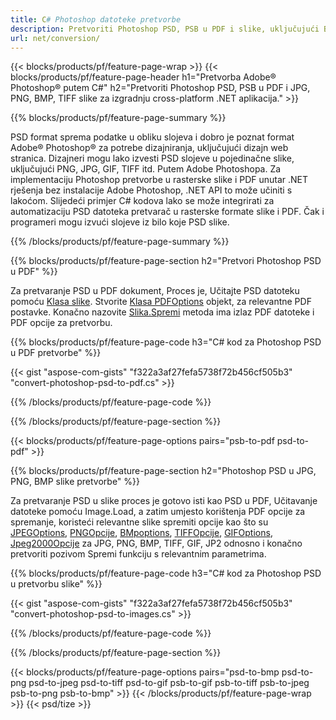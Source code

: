 ```yaml
---
title: C# Photoshop datoteke pretvorbe
description: Pretvoriti Photoshop PSD, PSB u PDF i slike, uključujući BMP, JPG, PNG, TIFF s nekoliko redaka C# koda putem .NET knjižnice.
url: net/conversion/
---
```


{{< blocks/products/pf/feature-page-wrap >}}
{{< blocks/products/pf/feature-page-header h1="Pretvorba Adobe® Photoshop® putem C#" h2="Pretvoriti Photoshop PSD, PSB u PDF i JPG, PNG, BMP, TIFF slike za izgradnju cross-platform .NET aplikacija." >}}

{{% blocks/products/pf/feature-page-summary %}}

PSD format sprema podatke u obliku slojeva i dobro je poznat format Adobe® Photoshop® za potrebe dizajniranja, uključujući dizajn web stranica. Dizajneri mogu lako izvesti PSD slojeve u pojedinačne slike, uključujući PNG, JPG, GIF, TIFF itd. Putem Adobe Photoshopa. Za implementaciju Photoshop pretvorbe u rasterske slike i PDF unutar .NET rješenja bez instalacije Adobe Photoshop, .NET API to može učiniti s lakoćom. Slijedeći primjer C# kodova lako se može integrirati za automatizaciju PSD datoteka pretvarač u rasterske formate slike i PDF. Čak i programeri mogu izvući slojeve iz bilo koje PSD slike.


{{% /blocks/products/pf/feature-page-summary %}}

{{% blocks/products/pf/feature-page-section h2="Pretvori Photoshop PSD u PDF" %}}

Za pretvaranje PSD u PDF dokument, Proces je, Učitajte PSD datoteku pomoću [Klasa slike](https://apireference.aspose.com/net/psd/aspose.psd/image). Stvorite [Klasa PDFOptions](https://apireference.aspose.com/net/psd/aspose.psd.imageoptions/pdfoptions) objekt, za relevantne PDF postavke. Konačno nazovite [Slika.Spremi](https://apireference.aspose.com/net/psd/aspose.psd.image/save/methods/3) metoda ima izlaz PDF datoteke i PDF opcije za pretvorbu.

{{% blocks/products/pf/feature-page-code h3="C# kod za Photoshop PSD u PDF pretvorbe" %}}

{{< gist "aspose-com-gists" "f322a3af27fefa5738f72b456cf505b3" "convert-photoshop-psd-to-pdf.cs" >}}

{{% /blocks/products/pf/feature-page-code %}}

{{% /blocks/products/pf/feature-page-section %}}

{{< blocks/products/pf/feature-page-options pairs="psb-to-pdf psd-to-pdf" >}}

{{% blocks/products/pf/feature-page-section h2="Photoshop PSD u JPG, PNG, BMP slike pretvorbe" %}}

Za pretvaranje PSD u slike proces je gotovo isti kao PSD u PDF, Učitavanje datoteke pomoću Image.Load, a zatim umjesto korištenja PDF opcije za spremanje, koristeći relevantne slike spremiti opcije kao što su [JPEGOptions](https://apireference.aspose.com/net/psd/aspose.psd.imageoptions/jpegoptions), [PNGOpcije](https://apireference.aspose.com/net/psd/aspose.psd.imageoptions/pngoptions),  [BMpoptions](https://apireference.aspose.com/net/psd/aspose.psd.imageoptions/bmpoptions), [TIFFOpcije](https://apireference.aspose.com/net/psd/aspose.psd.imageoptions/tiffoptions),  [GIFOptions](https://apireference.aspose.com/net/psd/aspose.psd.imageoptions/gifoptions), [Jpeg2000Opcije](https://apireference.aspose.com/net/psd/aspose.psd.imageoptions/jpeg2000options) za JPG, PNG, BMP, TIFF, GIF, JP2 odnosno i konačno pretvoriti pozivom Spremi funkciju s relevantnim parametrima.


{{% blocks/products/pf/feature-page-code h3="C# kod za Photoshop PSD u pretvorbu slike" %}}

{{< gist "aspose-com-gists" "f322a3af27fefa5738f72b456cf505b3" "convert-photoshop-psd-to-images.cs" >}}

{{% /blocks/products/pf/feature-page-code %}}

{{% /blocks/products/pf/feature-page-section %}}

{{< blocks/products/pf/feature-page-options pairs="psd-to-bmp psd-to-png psd-to-jpeg psd-to-tiff psd-to-gif psb-to-gif psb-to-tiff psb-to-jpeg psb-to-png psb-to-bmp" >}}
{{< /blocks/products/pf/feature-page-wrap >}}
{{< psd/tize >}}
